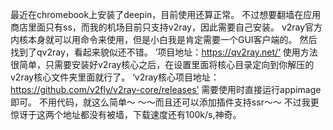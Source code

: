 最近在chromebook上安装了deepin，目前使用还算正常。
不过想要翻墙在应用商店里面只有ss，而我的机场目前只支持v2ray，因此需要自己安装。
v2ray官方内核本身就可以用命令来使用，但是小白我是肯定需要一个GUI客户端的。
然后找到了qv2ray，看起来貌似还不错。
’项目地址：https://qv2ray.net/‘
使用方法很简单，只需要安装好v2ray核心之后，在设置里面将核心目录定向到你解压的v2ray核心文件夹里面就行了。
‘v2ray核心项目地址：https://github.com/v2fly/v2ray-core/releases’
需要使用时直接运行appimage即可。
不用代码，就这么简单～
～～而且还可以添加插件支持ssr～～
不过我更惊讶于这两个地址都没有被墙，下载速度还有100k/s,神奇。
